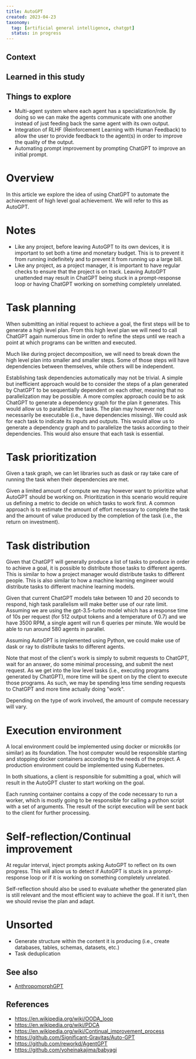 ```yaml
---
title: AutoGPT
created: 2023-04-23
taxonomy:
  tag: [artificial general intelligence, chatgpt]
  status: in progress
---
```


## Context

## Learned in this study

## Things to explore
* Multi-agent system where each agent has a specialization/role. By doing so we can make the agents communicate with one another instead of just feeding back the same agent with its own output.
* Integration of RLHF (Reinforcement Learning with Human Feedback) to allow the user to provide feedback to the agent(s) in order to improve the quality of the output.
* Automating prompt improvement by prompting ChatGPT to improve an initial prompt.

# Overview
In this article we explore the idea of using ChatGPT to automate the achievement of high level goal achievement. We will refer to this as AutoGPT.

# Notes
* Like any project, before leaving AutoGPT to its own devices, it is important to set both a time and monetary budget. This is to prevent it from running indefinitely and to prevent it from running up a large bill.
* Like any project, as a project manager, it is important to have regular checks to ensure that the project is on track. Leaving AutoGPT unattended may result in ChatGPT being stuck in a prompt-response loop or having ChatGPT working on something completely unrelated.

# Task planning
When submitting an initial request to achieve a goal, the first steps will be to generate a high level plan. From this high level plan we will need to call ChatGPT again numerous time in order to refine the steps until we reach a point at which programs can be written and executed.

Much like during project decomposition, we will need to break down the high level plan into smaller and smaller steps. Some of those steps will have dependencies between themselves, while others will be independent.

Establishing task dependencies automatically may not be trivial. A simple but inefficient approach would be to consider the steps of a plan generated by ChatGPT to be sequentially dependent on each other, meaning that no parallelization may be possible. A more complex approach could be to ask ChatGPT to generate a dependency graph for the plan it generates. This would allow us to parallelize the tasks. The plan may however not necessarily be executable (i.e., have dependencies missing). We could ask for each task to indicate its inputs and outputs. This would allow us to generate a dependency graph and to parallelize the tasks according to their dependencies. This would also ensure that each task is essential.

# Task prioritization
Given a task graph, we can let libraries such as dask or ray take care of running the task when their dependencies are met.

Given a limited amount of compute we may however want to prioritize what AutoGPT should be working on. Prioritization in this scenario would require us defining a metric to decide on which tasks to work first. A common approach is to estimate the amount of effort necessary to complete the task and the amount of value produced by the completion of the task (i.e., the return on investment).

# Task distribution
Given that ChatGPT will generally produce a list of tasks to produce in order to achieve a goal, it is possible to distribute those tasks to different agents. This is similar to how a project manager would distribute tasks to different people. This is also similar to how a machine learning engineer would distribute tasks to different machine learning models.

Given that current ChatGPT models take between 10 and 20 seconds to respond, high task parallelism will make better use of our rate limit. Assuming we are using the gpt-3.5-turbo model which has a response time of 10s per request (for 512 output tokens and a temperature of 0.7) and we have 3500 RPM, a single agent will run 6 queries per minute. We would be able to run around 580 agents in parallel.

Assuming AutoGPT is implemented using Python, we could make use of dask or ray to distribute tasks to different agents.

Note that most of the client's work is simply to submit requests to ChatGPT, wait for an answer, do some minimal processing, and submit the next request. As we get into the low level tasks (i.e., executing programs generated by ChatGPT), more time will be spent on by the client to execute those programs. As such, we may be spending less time sending requests to ChatGPT and more time actually doing "work".

Depending on the type of work involved, the amount of compute necessary will vary.

# Execution environment
A local environment could be implemented using docker or microk8s (or similar) as its foundation. The host computer would be responsible starting and stopping docker containers according to the needs of the project. A production environment could be implemented using Kubernetes.

In both situations, a client is responsible for submitting a goal, which will result in the AutoGPT cluster to start working on the goal.

Each running container contains a copy of the code necessary to run a worker, which is mostly going to be responsible for calling a python script with a set of arguments. The result of the script execution will be sent back to the client for further processing.

# Self-reflection/Continual improvement
At regular interval, inject prompts asking AutoGPT to reflect on its own progress. This will allow us to detect if AutoGPT is stuck in a prompt-response loop or if it is working on something completely unrelated.

Self-reflection should also be used to evaluate whether the generated plan is still relevant and the most efficient way to achieve the goal. If it isn't, then we should revise the plan and adapt.

# Unsorted
* Generate structure within the content it is producing (i.e., create databases, tables, schemas, datasets, etc.)
* Task deduplication

## See also
* [AnthropomorphGPT](../anthropomorphgpt/article.md)

## References
* https://en.wikipedia.org/wiki/OODA_loop
* https://en.wikipedia.org/wiki/PDCA
* https://en.wikipedia.org/wiki/Continual_improvement_process
* https://github.com/Significant-Gravitas/Auto-GPT
* https://github.com/reworkd/AgentGPT
* https://github.com/yoheinakajima/babyagi
